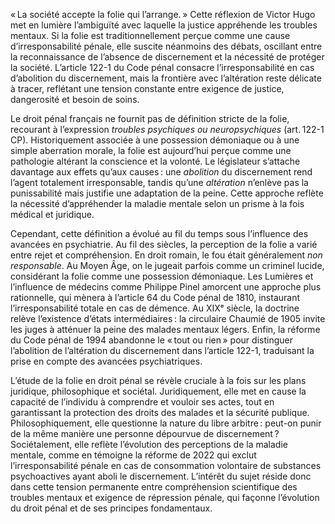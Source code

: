 « La société accepte la folie qui l’arrange. » Cette réflexion de Victor Hugo met en lumière l’ambiguïté avec laquelle la justice appréhende les troubles mentaux. Si la folie est traditionnellement perçue comme une cause d’irresponsabilité pénale, elle suscite néanmoins des débats, oscillant entre la reconnaissance de l’absence de discernement et la nécessité de protéger la société. L’article 122-1 du Code pénal consacre l’irresponsabilité en cas d’abolition du discernement, mais la frontière avec l’altération reste délicate à tracer, reflétant une tension constante entre exigence de justice, dangerosité et besoin de soins.

Le droit pénal français ne fournit pas de définition stricte de la folie, recourant à l’expression _troubles psychiques ou neuropsychiques_ (art. 122-1 CP). Historiquement associée à une possession démoniaque ou à une simple aberration morale, la folie est aujourd’hui perçue comme une pathologie altérant la conscience et la volonté. Le législateur s’attache davantage aux effets qu’aux causes : une _abolition_ du discernement rend l’agent totalement irresponsable, tandis qu’une _altération_ n’enlève pas la punissabilité mais justifie une adaptation de la peine. Cette approche reflète la nécessité d’appréhender la maladie mentale selon un prisme à la fois médical et juridique.

Cependant, cette définition a évolué au fil du temps sous l’influence des avancées en psychiatrie. Au fil des siècles, la perception de la folie a varié entre rejet et compréhension. En droit romain, le fou était généralement _non responsable_. Au Moyen Âge, on le jugeait parfois comme un criminel lucide, considérant la folie comme une possession démoniaque. Les Lumières et l’influence de médecins comme Philippe Pinel amorcent une approche plus rationnelle, qui mènera à l’article 64 du Code pénal de 1810, instaurant l’irresponsabilité totale en cas de démence. Au XIXᵉ siècle, la doctrine relève l’existence d’états intermédiaires : la circulaire Chaumié de 1905 invite les juges à atténuer la peine des malades mentaux légers. Enfin, la réforme du Code pénal de 1994 abandonne le « tout ou rien » pour distinguer l’abolition de l’altération du discernement dans l’article 122-1, traduisant la prise en compte des avancées psychiatriques.

L’étude de la folie en droit pénal se révèle cruciale à la fois sur les plans juridique, philosophique et sociétal. Juridiquement, elle met en cause la capacité de l’individu à comprendre et vouloir ses actes, tout en garantissant la protection des droits des malades et la sécurité publique. Philosophiquement, elle questionne la nature du libre arbitre : peut-on punir de la même manière une personne dépourvue de discernement ? Sociétalement, elle reflète l’évolution des perceptions de la maladie mentale, comme en témoigne la réforme de 2022 qui exclut l’irresponsabilité pénale en cas de consommation volontaire de substances psychoactives ayant aboli le discernement. L’intérêt du sujet réside donc dans cette tension permanente entre compréhension scientifique des troubles mentaux et exigence de répression pénale, qui façonne l’évolution du droit pénal et de ses principes fondamentaux.